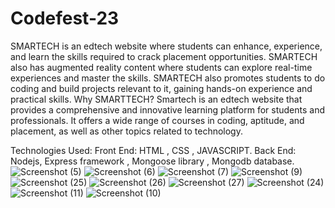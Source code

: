 # Codefest-23

SMARTECH is an edtech website where students can enhance, experience, and learn the skills required to crack placement opportunities. SMARTECH also has augmented reality content where students can explore real-time experiences and master the skills. SMARTECH also promotes students to do coding and build projects relevant to it, gaining hands-on experience and practical skills.
Why SMARTTECH?
Smartech is an edtech website that provides a comprehensive and innovative learning platform for students and professionals. It offers a wide range of courses in coding, aptitude, and placement, as well as other topics related to technology.

Technologies Used:
Front End: HTML , CSS , JAVASCRIPT.
Back End: Nodejs, Express framework , Mongoose library , Mongodb database. 
![Screenshot (5)](https://user-images.githubusercontent.com/117559736/225116778-3ff4fc7f-7430-4d65-84b6-812edd79ff04.png)
![Screenshot (6)](https://user-images.githubusercontent.com/117559736/225116966-7de8353a-37f5-4cc4-a64b-0975ab7a57be.png)
![Screenshot (7)](https://user-images.githubusercontent.com/117559736/225117042-6e2a7d2b-74ef-46b9-a4d3-f4b4bf3bd580.png)
![Screenshot (9)](https://user-images.githubusercontent.com/117559736/225117076-5c7d6162-f741-4d7e-ad0a-3e441b5af76f.png)
![Screenshot (25)](https://user-images.githubusercontent.com/117559736/225117781-643fb6c9-8a1a-4be7-b469-27c197484bac.png)
![Screenshot (26)](https://user-images.githubusercontent.com/117559736/225117784-f7957ef2-d26d-48ee-8480-1fbb5a5de2c1.png)
![Screenshot (27)](https://user-images.githubusercontent.com/117559736/225117787-0b5e1586-2f68-4a04-8fb2-7eede0405721.png)
![Screenshot (24)](https://user-images.githubusercontent.com/117559736/225117790-c28f2a63-0e13-46a8-a186-420bc9d9fa4b.png)
![Screenshot (11)](https://user-images.githubusercontent.com/117559736/225117888-db12f773-d9c6-4bd8-85f4-e47172840fcc.png)
![Screenshot (10)](https://user-images.githubusercontent.com/117559736/225117921-4316d05f-f50f-40b6-bb62-993ad70654a7.png)


